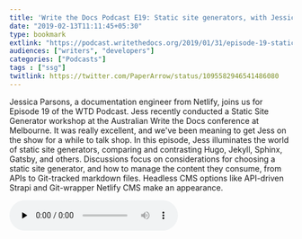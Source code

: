 ```yaml
---
title: 'Write the Docs Podcast E19: Static site generators, with Jessica Parsons'
date: "2019-02-13T11:11:45+05:30"
type: bookmark
extlink: "https://podcast.writethedocs.org/2019/01/31/episode-19-static-site-generator-tools-and-ecosystem/"
audiences: ["writers", "developers"]
categories: ["Podcasts"]
tags : ["ssg"]
twitlink: https://twitter.com/PaperArrow/status/1095582946541486080
---
```

Jessica Parsons, a documentation engineer from Netlify, joins us for Episode 19 of the WTD Podcast. Jess recently conducted a Static Site Generator workshop at the Australian Write the Docs conference at Melbourne. It was really excellent, and we've been meaning to get Jess on the show for a while to talk shop. In this episode, Jess illuminates the world of static site generators, comparing and contrasting Hugo, Jekyll, Sphinx, Gatsby, and others. Discussions focus on considerations for choosing a static site generator, and how to manage the content they consume, from APIs to Git-tracked markdown files. Headless CMS options like API-driven Strapi and Git-wrapper Netlify CMS make an appearance.

<p><audio class="u-audio" src="https://dts.podtrac.com/redirect.mp3/writethedocspodcast.org/wtd_episode_19_static_site_generators.mp3" controls preload=none ><a href="https://dts.podtrac.com/redirect.mp3/writethedocspodcast.org/wtd_episode_19_static_site_generators.mp3">audio</a></audio>
